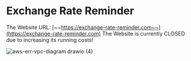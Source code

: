 # Exchange Rate Reminder

The Website URL: [~~https://exchange-rate-reminder.com~~](https://exchange-rate-reminder.com)
The Website is currently CLOSED due to increasing its running costs!

![aws-err-vpc-diagram drawio (4)](https://user-images.githubusercontent.com/103486301/221421797-1a129a29-328c-42d6-b51a-5fb70208ff5d.png)
